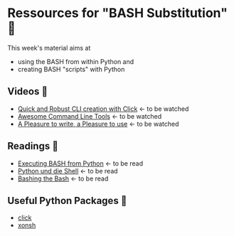 # Ressources for "BASH Substitution" :floppy_disk:
This week's material aims at 
- using the BASH from within Python and
- creating BASH "scripts" with Python

## Videos :movie_camera:
- [Quick and Robust CLI creation with Click](https://www.youtube.com/watch?v=6zPXWhG13RY) <- to be watched
- [Awesome Command Line Tools](https://www.youtube.com/watch?v=hJhZhLg3obk) <- to be watched
- [A Pleasure to write, a Pleasure to use](https://www.youtube.com/watch?v=SDyHLG2ltSY) <- to be watched

## Readings :notebook:
- [Executing BASH from Python](http://www.mervine.net/executing-bash-from-python) <- to be read
- [Python und die Shell](https://www.python-kurs.eu/os_modul_shell.php) <- to be read
- [Bashing the Bash](https://medium.com/capital-one-developers/bashing-the-bash-replacing-shell-scripts-with-python-d8d201bc0989) <- to be read

## Useful Python Packages :rocket:
- [click](http://click.pocoo.org/5/)
- [xonsh](https://github.com/xonsh/xonsh)
